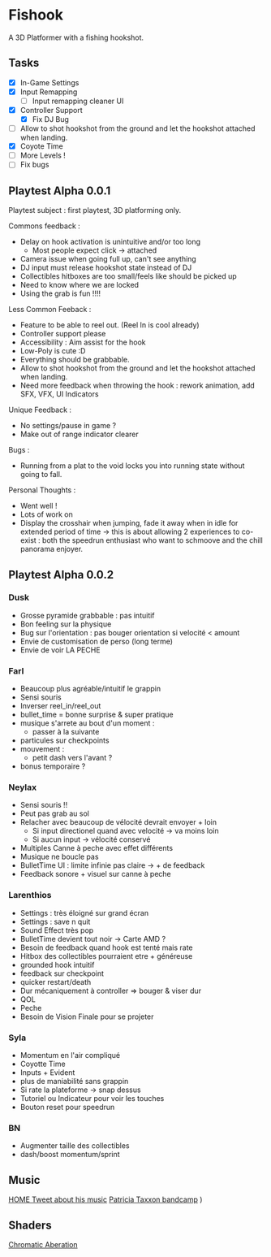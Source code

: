 # Fishook

A 3D Platformer with a fishing hookshot.

## Tasks

- [x] In-Game Settings
- [x] Input Remapping
  - [ ] Input remapping cleaner UI
- [x] Controller Support
  - [x] Fix DJ Bug
- [ ] Allow to shot hookshot from the ground and let the hookshot attached when landing.
- [x] Coyote Time
- [ ] More Levels !
- [ ] Fix bugs

## Playtest Alpha 0.0.1

Playtest subject : first playtest, 3D platforming only.

Commons feedback :

- Delay on hook activation is unintuitive and/or too long
  - Most people expect click -> attached
- Camera issue when going full up, can't see anything
- DJ input must release hookshot state instead of DJ
- Collectibles hitboxes are too small/feels like should be picked up
- Need to know where we are locked
- Using the grab is fun !!!!

Less Common Feeback :

- Feature to be able to reel out. (Reel In is cool already)
- Controller support please
- Accessibility : Aim assist for the hook
- Low-Poly is cute :D
- Everything should be grabbable.
- Allow to shot hookshot from the ground and let the hookshot attached when landing.
- Need more feedback when throwing the hook : rework animation, add SFX, VFX, UI Indicators

Unique Feedback  :

- No settings/pause in game ?
- Make out of range indicator clearer

Bugs :

- Running from a plat to the void locks you into running state without going to fall.

Personal Thoughts :

- Went well !
- Lots of work on
- Display the crosshair when jumping, fade it away when in idle for extended period of time
  -> this is about allowing 2 experiences to co-exist : both the speedrun enthusiast who want to schmoove and the chill panorama enjoyer.

## Playtest Alpha 0.0.2

### Dusk

- Grosse pyramide grabbable : pas intuitif
- Bon feeling sur la physique
- Bug sur l'orientation : pas bouger orientation si velocité < amount
- Envie de customisation de perso (long terme)
- Envie de voir LA PECHE

### Farl

- Beaucoup plus agréable/intuitif le grappin
- Sensi souris
- Inverser reel_in/reel_out
- bullet_time = bonne surprise & super pratique
- musique s'arrete au bout d'un moment :
  - passer à la suivante
- particules sur checkpoints
- mouvement :
  - petit dash vers l'avant ?
- bonus temporaire ?

### Neylax

- Sensi souris !!
- Peut pas grab au sol
- Relacher avec beaucoup de vélocité devrait envoyer + loin
  - Si input directionel quand avec velocité -> va moins loin
  - Si aucun input -> vélocité conservé
- Multiples Canne à peche avec effet différents
- Musique ne boucle pas
- BulletTime UI : limite infinie pas claire -> + de feedback
- Feedback sonore + visuel sur canne à peche

### Larenthios

- Settings : très éloigné sur grand écran
- Settings : save n quit
- Sound Effect très pop
- BulletTime devient tout noir -> Carte AMD ?
- Besoin de feedback quand hook est tenté mais rate
- Hitbox des collectibles pourraient etre + généreuse
- grounded hook intuitif
- feedback sur checkpoint
- quicker restart/death
- Dur mécaniquement à controller => bouger & viser dur
- QOL
- Peche
- Besoin de Vision Finale pour se projeter

### Syla

- Momentum en l'air compliqué
- Coyotte Time
- Inputs + Evident
- plus de maniabilité sans grappin
- Si rate la plateforme -> snap dessus
- Tutoriel ou Indicateur pour voir les touches
- Bouton reset pour speedrun

### BN

- Augmenter taille des collectibles
- dash/boost momentum/sprint

## Music

[HOME Tweet about his music](https://x.com/RNDYGFFE/status/1595515631020957703)
[Patricia Taxxon bandcamp](https://patriciataxxon.bandcamp.com/album/wavetable)
)

## Shaders

[Chromatic Aberation](https://godotshaders.com/shader/chromatic-abberation/)
